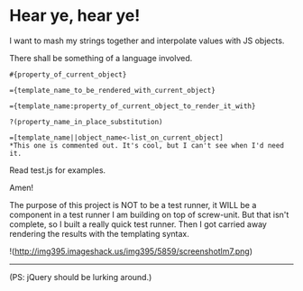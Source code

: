 Hear ye, hear ye!
==============================

I want to mash my strings together and interpolate values with JS objects.

There shall be something of a language involved.
  
    #{property_of_current_object}
  
    ={template_name_to_be_rendered_with_current_object}
  
    ={template_name:property_of_current_object_to_render_it_with}
 
    ?(property_name_in_place_substitution)

    =[template_name||object_name<-list_on_current_object]
    *This one is commented out. It's cool, but I can't see when I'd need it.
    
Read test.js for examples.

Amen!

The purpose of this project is NOT to be a test runner, it WILL be a component in
a test runner I am building on top of screw-unit. But that isn't complete, so I built
a really quick test runner. Then I got carried away rendering the results with
the templating syntax.

!(http://img395.imageshack.us/img395/5859/screenshotlm7.png)

--------------------------------
(PS: jQuery should be lurking around.)
